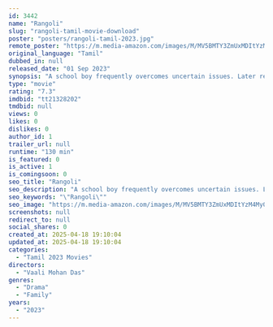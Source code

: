 ```yaml
---
id: 3442
name: "Rangoli"
slug: "rangoli-tamil-movie-download"
poster: "posters/rangoli-tamil-2023.jpg"
remote_poster: "https://m.media-amazon.com/images/M/MV5BMTY3ZmUxMDItYzM4My00ZmMwLTkyOTctYjIwMjEyNGVjYTkyXkEyXkFqcGc@._V1_SX300.jpg"
original_language: "Tamil"
dubbed_in: null
released_date: "01 Sep 2023"
synopsis: "A school boy frequently overcomes uncertain issues. Later realize his family struggles because of him."
type: "movie"
rating: "7.3"
imdbid: "tt21328202"
tmdbid: null
views: 0
likes: 0
dislikes: 0
author_id: 1
trailer_url: null
runtime: "130 min"
is_featured: 0
is_active: 1
is_comingsoon: 0
seo_title: "Rangoli"
seo_description: "A school boy frequently overcomes uncertain issues. Later realize his family struggles because of him."
seo_keywords: "\"Rangoli\""
seo_image: "https://m.media-amazon.com/images/M/MV5BMTY3ZmUxMDItYzM4My00ZmMwLTkyOTctYjIwMjEyNGVjYTkyXkEyXkFqcGc@._V1_SX300.jpg"
screenshots: null
redirect_to: null
social_shares: 0
created_at: 2025-04-18 19:10:04
updated_at: 2025-04-18 19:10:04
categories:
  - "Tamil 2023 Movies"
directors:
  - "Vaali Mohan Das"
genres:
  - "Drama"
  - "Family"
years:
  - "2023"
---
```

